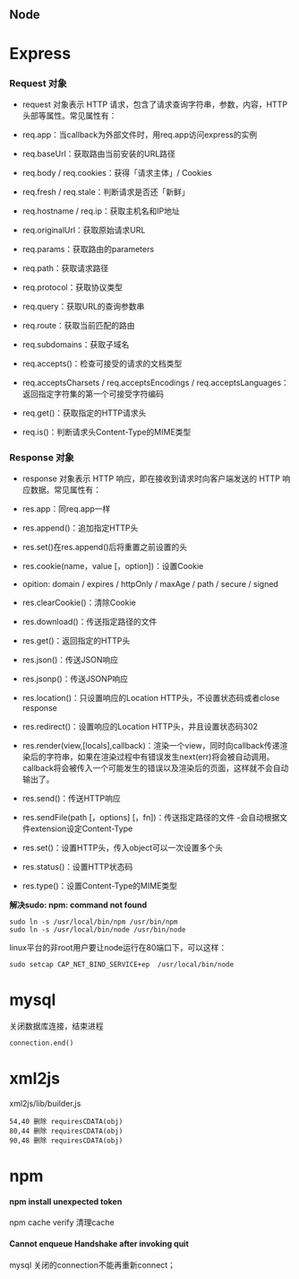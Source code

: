 ## Node ##


# Express #

### Request 对象 ###

 - request 对象表示 HTTP 请求，包含了请求查询字符串，参数，内容，HTTP 头部等属性。常见属性有：

- req.app：当callback为外部文件时，用req.app访问express的实例
- req.baseUrl：获取路由当前安装的URL路径
- req.body / req.cookies：获得「请求主体」/ Cookies
- req.fresh / req.stale：判断请求是否还「新鲜」
- req.hostname / req.ip：获取主机名和IP地址
- req.originalUrl：获取原始请求URL
- req.params：获取路由的parameters
- req.path：获取请求路径
- req.protocol：获取协议类型
- req.query：获取URL的查询参数串
- req.route：获取当前匹配的路由
- req.subdomains：获取子域名
- req.accepts()：检查可接受的请求的文档类型
- req.acceptsCharsets / req.acceptsEncodings / req.acceptsLanguages：返回指定字符集的第一个可接受字符编码
- req.get()：获取指定的HTTP请求头
- req.is()：判断请求头Content-Type的MIME类型


### Response 对象 ### 

- response 对象表示 HTTP 响应，即在接收到请求时向客户端发送的 HTTP 响应数据。常见属性有：

- res.app：同req.app一样
- res.append()：追加指定HTTP头
- res.set()在res.append()后将重置之前设置的头
- res.cookie(name，value [，option])：设置Cookie
- opition: domain / expires / httpOnly / maxAge / path / secure / signed
- res.clearCookie()：清除Cookie
- res.download()：传送指定路径的文件
- res.get()：返回指定的HTTP头
- res.json()：传送JSON响应
- res.jsonp()：传送JSONP响应
- res.location()：只设置响应的Location HTTP头，不设置状态码或者close response
- res.redirect()：设置响应的Location HTTP头，并且设置状态码302
- res.render(view,[locals],callback)：渲染一个view，同时向callback传递渲染后的字符串，如果在渲染过程中有错误发生next(err)将会被自动调用。callback将会被传入一个可能发生的错误以及渲染后的页面，这样就不会自动输出了。
- res.send()：传送HTTP响应
- res.sendFile(path [，options] [，fn])：传送指定路径的文件 -会自动根据文件extension设定Content-Type
- res.set()：设置HTTP头，传入object可以一次设置多个头
- res.status()：设置HTTP状态码
- res.type()：设置Content-Type的MIME类型


**解决sudo: npm: command not found**

    sudo ln -s /usr/local/bin/npm /usr/bin/npm  
    sudo ln -s /usr/local/bin/node /usr/bin/node

linux平台的非root用户要让node运行在80端口下，可以这样：

    sudo setcap CAP_NET_BIND_SERVICE+ep  /usr/local/bin/node


# mysql #
关闭数据库连接，结束进程

    connection.end()
# xml2js #

xml2js/lib/builder.js

    54,40 删除 requiresCDATA(obj) 
    80,44 删除 requiresCDATA(obj) 
    90,48 删除 requiresCDATA(obj) 

# npm #

#### npm install unexpected token ####
npm cache verify 清理cache

#### Cannot enqueue Handshake after invoking quit ####
mysql 关闭的connection不能再重新connect；
